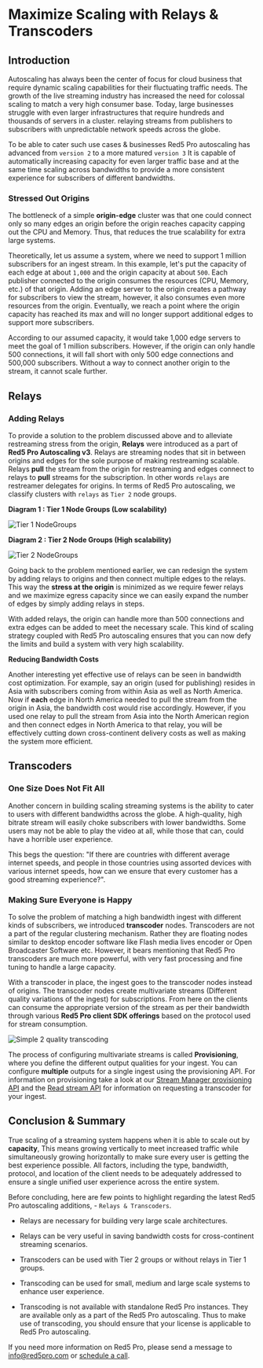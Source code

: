 # Maximize Scaling with Relays & Transcoders

## Introduction

Autoscaling has always been the center of focus for cloud business that require dynamic scaling capabilities for their fluctuating traffic needs. The growth of the live streaming industry has increased the need for colossal scaling to match a very high consumer base. Today, large businesses struggle with even larger infrastructures that require hundreds and thousands of servers in a cluster. relaying streams from publishers to subscribers with unpredictable network speeds across the globe.

To be able to cater such use cases & businesses Red5 Pro autoscaling has advanced from `version 2` to a more matured  `version 3` It is capable of automatically increasing capacity for even larger traffic base and at the same time scaling across bandwidths to provide a more consistent experience for subscribers of different bandwidths.

### Stressed Out Origins

The bottleneck of a simple **origin-edge** cluster was that one could connect only so many edges an origin before the origin reaches capacity capping out the CPU and Memory. Thus, that reduces the true scalability for extra large systems.

Theoretically, let us assume a system, where we need to support 1 million subscribers for an ingest stream. In this example, let's put the capacity of each edge at about `1,000` and the origin capacity at about `500`. Each publisher connected to the origin consumes the resources (CPU, Memory, etc.) of that origin. Adding an edge server to the origin creates a pathway for subscribers to view the stream, however, it also consumes even more resources from the origin. Eventually, we reach a point where the origin capacity has reached its max and will no longer support additional edges to support more subscribers.

According to our assumed capacity, it would take 1,000 edge servers to meet the goal of 1 million subscribers. However, if the origin can only handle 500 connections, it will fall short with only 500 edge connections and 500,000 subscribers. Without a way to connect another origin to the stream, it cannot scale further.

## Relays

### Adding Relays

To provide a solution to the problem discussed above and to alleviate restreaming stress from the origin, **Relays** were introduced as a part of **Red5 Pro Autoscaling v3**. Relays are streaming nodes that sit in between origins and edges for the sole purpose of making restreaming scalable. Relays **pull** the stream from the origin for restreaming and edges connect to relays to **pull** streams for the subscription. In other words `relays` are restreamer delegates for origins. In terms of Red5 Pro autoscaling, we classify clusters with `relays` as `Tier 2` node groups.

**Diagram 1 : Tier 1 Node Groups (Low scalability)**

![Tier 1 NodeGroups](images/tier1groups.png)

**Diagram 2 : Tier 2 Node Groups (High scalability)**

![Tier 2 NodeGroups](images/tier2groups.png)

Going back to the problem mentioned earlier, we can redesign the system by adding relays to origins and then connect multiple edges to the relays. This way the **stress at the origin** is minimized as we require fewer relays and we maximize egress capacity since we can easily expand the number of edges by simply adding relays in steps. 

With added relays, the origin can handle more than 500 connections and extra edges can be added to meet the necessary scale. This kind of scaling strategy coupled with Red5 Pro autoscaling ensures that you can now defy the limits and build a system with very high scalability.

**Reducing Bandwidth Costs**

Another interesting yet effective use of relays can be seen in bandwidth cost optimization. For example, say an origin (used for publishing) resides in Asia with subscribers coming from within Asia as well as North America. Now if **each** edge in North America needed to pull the stream from the origin in Asia, the bandwidth cost would rise accordingly. However, if you used one relay to pull the stream from Asia into the North American region and then connect edges in North America to that relay, you will be effectively cutting down cross-continent delivery costs as well as making the system more efficient.

## Transcoders

### One Size Does Not Fit All

Another concern in building scaling streaming systems is the ability to cater to users with different bandwidths across the globe. A high-quality, high bitrate stream will easily choke subscribers with lower bandwidths. Some users may not be able to play the video at all, while those that can, could have a horrible user experience.

This begs the question: "If there are countries with different average internet speeds, and people in those countries using assorted devices with various internet speeds, how can we ensure that every customer has a good streaming experience?".

### Making Sure Everyone is Happy

To solve the problem of matching a high bandwidth ingest with different kinds of subscribers, we introduced **transcoder** nodes. Transcoders are not a part of the regular clustering mechanism. Rather they are floating nodes similar to desktop encoder software like Flash media lives encoder or Open Broadcaster Software etc. However, it bears mentioning that Red5 Pro transcoders are much more powerful, with very fast processing and fine tuning to handle a large capacity.

With a transcoder in place, the ingest goes to the transcoder nodes instead of origins. The transcoder nodes create multivariate streams (Different quality variations of the ingest) for subscriptions. From here on the clients can consume the appropriate version of the stream as per their bandwidth through various **Red5 Pro client SDK offerings** based on the protocol used for stream consumption.

![Simple 2 quality transcoding](images/simple-transcoding.png)

The process of configuring multivariate streams is called **Provisioning**, where you define the different output qualities for your ingest. You can configure **multiple** outputs for a single ingest using the provisioning API. For information on provisioning take a look at our [Stream Manager provisioning API](https://www.red5pro.com/docs/autoscale/smapi-streamprovision) and the [Read stream API](https://www.red5pro.com/docs/autoscale/smapi-streams#read-stream) for information on requesting a transcoder for your ingest.

## Conclusion & Summary

True scaling of a streaming system happens when it is able to scale out by **capacity**, This means growing vertically to meet increased traffic while simultaneously growing horizontally to make sure every user is getting the best experience possible. All factors, including the type, bandwidth, protocol, and location of the client needs to be adequately addressed to ensure a single unified user experience across the entire system.

Before concluding, here are few points to highlight regarding the latest Red5 Pro autoscaling additions,  - `Relays & Transcoders`.

* Relays are necessary for building very large scale architectures.

* Relays can be very useful in saving bandwidth costs for cross-continent streaming scenarios.

* Transcoders can be used with Tier 2 groups or without relays in Tier 1 groups.

* Transcoding can be used for small, medium and large scale systems to enhance user experience.

* Transcoding is not available with standalone Red5 Pro instances. They are available only as a part of the Red5 Pro autoscaling. Thus to make use of transcoding, you should ensure that your license is applicable to Red5 Pro autoscaling.

If you need more information on Red5 Pro, please send a message to info@red5pro.com or [schedule a call]( https://calendly.com/holden-1/15min/).
